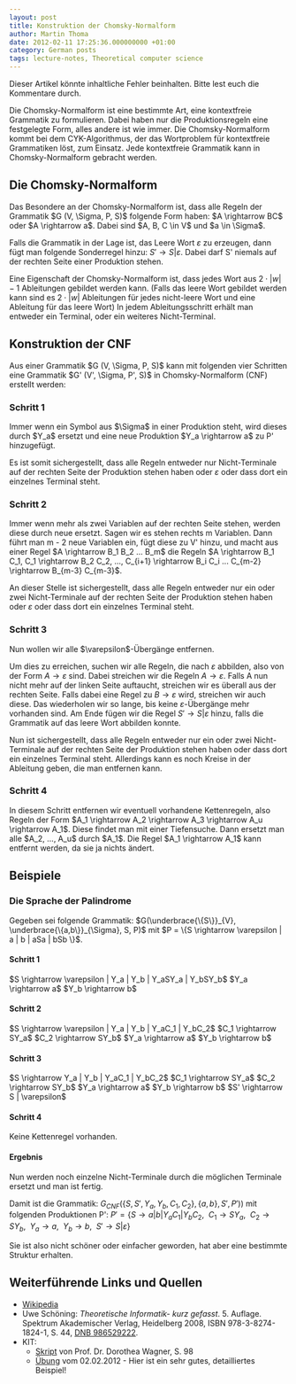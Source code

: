 ```yaml
---
layout: post
title: Konstruktion der Chomsky-Normalform
author: Martin Thoma
date: 2012-02-11 17:25:36.000000000 +01:00
category: German posts
tags: lecture-notes, Theoretical computer science
---
```

<div class="warning">Dieser Artikel k&ouml;nnte inhaltliche Fehler beinhalten. Bitte lest euch die Kommentare durch.</div>

Die Chomsky-Normalform ist eine bestimmte Art, eine kontextfreie Grammatik zu formulieren. Dabei haben nur die Produktionsregeln eine festgelegte Form, alles andere ist wie immer. Die Chomsky-Normalform kommt bei dem CYK-Algorithmus, der das Wortproblem f&uuml;r kontextfreie Grammatiken l&ouml;st, zum Einsatz. Jede kontextfreie Grammatik kann in Chomsky-Normalform gebracht werden.

<h2>Die Chomsky-Normalform</h2>
Das Besondere an der Chomsky-Normalform ist, dass alle Regeln der Grammatik $G (V, \Sigma, P, S)$ folgende Form haben:
$A \rightarrow BC$ oder
$A \rightarrow a$.
Dabei sind $A, B, C \in V$ und $a \in \Sigma$.

Falls die Grammatik in der Lage ist, das Leere Wort $\varepsilon$ zu erzeugen, dann f&uuml;gt man folgende Sonderregel hinzu: $S' \rightarrow S | \varepsilon$. Dabei darf S' niemals auf der rechten Seite einer Produktion stehen.

Eine Eigenschaft der Chomsky-Normalform ist, dass jedes Wort aus $2 \cdot |w| - 1$ Ableitungen gebildet werden kann. (Falls das leere Wort gebildet werden kann sind es $2 \cdot |w|$ Ableitungen f&uuml;r jedes nicht-leere Wort und eine Ableitung f&uuml;r das leere Wort) In jedem Ableitungsschritt erh&auml;lt man entweder ein Terminal, oder ein weiteres Nicht-Terminal.

<h2>Konstruktion der CNF</h2>
Aus einer Grammatik $G (V, \Sigma, P, S)$ kann mit folgenden vier Schritten eine Grammatik $G' (V', \Sigma, P', S)$ in Chomsky-Normalform (CNF) erstellt werden:

<h3>Schritt 1</h3>
Immer wenn ein Symbol aus $\Sigma$ in einer Produktion steht, wird dieses durch $Y_a$ ersetzt und eine neue Produktion $Y_a \rightarrow a$ zu P' hinzugef&uuml;gt. 

Es ist somit sichergestellt, dass alle Regeln entweder nur Nicht-Terminale auf der rechten Seite der Produktion stehen haben oder $\varepsilon$ oder dass dort ein einzelnes Terminal steht.

<h3>Schritt 2</h3>
Immer wenn mehr als zwei Variablen auf der rechten Seite stehen, werden diese durch neue ersetzt. Sagen wir es stehen rechts m Variablen. Dann f&uuml;hrt man m - 2 neue Variablen ein, f&uuml;gt diese zu V' hinzu, und macht aus einer Regel $A \rightarrow B_1 B_2 ... B_m$ die Regeln $A \rightarrow B_1 C_1, C_1 \rightarrow B_2 C_2, ..., C_{i+1} \rightarrow B_i C_i ... C_{m-2} \rightarrow B_{m-3} C_{m-3}$. 

An dieser Stelle ist sichergestellt, dass alle Regeln entweder nur ein oder zwei Nicht-Terminale auf der rechten Seite der Produktion stehen haben oder $\varepsilon$ oder dass dort ein einzelnes Terminal steht.

<h3>Schritt 3</h3>
Nun wollen wir alle $\varepsilon$-&Uuml;berg&auml;nge entfernen. 

Um dies zu erreichen, suchen wir alle Regeln, die nach $\varepsilon$ abbilden, also von der Form $A \rightarrow \varepsilon$ sind. Dabei streichen wir die Regeln $A \rightarrow \varepsilon$. Falls A nun nicht mehr auf der linken Seite auftaucht, streichen wir es &uuml;berall aus der rechten Seite. Falls dabei eine Regel zu $B \rightarrow \varepsilon$ wird, streichen wir auch diese. Das wiederholen wir so lange, bis keine $\varepsilon$-&Uuml;berg&auml;nge mehr vorhanden sind.
Am Ende f&uuml;gen wir die Regel $S' \rightarrow S | \varepsilon$ hinzu, falls die Grammatik auf das leere Wort abbilden konnte.

Nun ist sichergestellt, dass alle Regeln entweder nur ein oder zwei Nicht-Terminale auf der rechten Seite der Produktion stehen haben oder dass dort ein einzelnes Terminal steht. Allerdings kann es noch Kreise in der Ableitung geben, die man entfernen kann.

<h3>Schritt 4</h3>
In diesem Schritt entfernen wir eventuell vorhandene Kettenregeln, also Regeln der Form $A_1 \rightarrow A_2 \rightarrow A_3 \rightarrow A_u \rightarrow A_1$. Diese findet man mit einer Tiefensuche.
Dann ersetzt man alle $A_2, ..., A_u$ durch $A_1$. Die Regel $A_1 \rightarrow A_1$ kann entfernt werden, da sie ja nichts &auml;ndert.

<h2>Beispiele</h2>
<h3>Die Sprache der Palindrome</h3>
Gegeben sei folgende Grammatik:
$G(\underbrace{\{S\}}_{V}, \underbrace{\{a,b\}}_{\Sigma}, S, P)$ mit
$P = \{S \rightarrow \varepsilon | a | b | aSa | bSb \}$.

<h4>Schritt 1</h4>
$S \rightarrow \varepsilon | Y_a | Y_b | Y_aSY_a | Y_bSY_b$
$Y_a \rightarrow a$
$Y_b \rightarrow b$

<h4>Schritt 2</h4>
$S \rightarrow \varepsilon | Y_a | Y_b | Y_aC_1 | Y_bC_2$
$C_1 \rightarrow SY_a$
$C_2 \rightarrow SY_b$
$Y_a \rightarrow a$
$Y_b \rightarrow b$

<h4>Schritt 3</h4>
$S \rightarrow Y_a | Y_b | Y_aC_1 | Y_bC_2$
$C_1 \rightarrow SY_a$
$C_2 \rightarrow SY_b$
$Y_a \rightarrow a$
$Y_b \rightarrow b$
$S' \rightarrow S | \varepsilon$

<h4>Schritt 4</h4>
Keine Kettenregel vorhanden.

<h4>Ergebnis</h4>
Nun werden noch einzelne Nicht-Terminale durch die m&ouml;glichen Terminale ersetzt und man ist fertig.

Damit ist die Grammatik:
$G_{CNF} (\{S, S', Y_a, Y_b, C_1, C_2\}, \{a,b\}, S', P'))$ mit folgenden Produktionen P':
$P' = \{S \rightarrow a | b | Y_aC_1 | Y_bC_2,$
$~ C_1 \rightarrow SY_a,$
$~ C_2 \rightarrow SY_b,$
$~ Y_a \rightarrow a,$
$~ Y_b \rightarrow b,$
$~ S' \rightarrow S | \varepsilon\}$

Sie ist also nicht sch&ouml;ner oder einfacher geworden, hat aber eine bestimmte Struktur erhalten.

<h2>Weiterf&uuml;hrende Links und Quellen</h2>
<ul>
    <li><a href="http://de.wikipedia.org/wiki/Chomsky-Normalform">Wikipedia</a></li>
    <li>Uwe Sch&ouml;ning: <i>Theoretische Informatik- kurz gefasst</i>. 5.&nbsp;Auflage. Spektrum Akademischer Verlag, Heidelberg <span style="white-space:nowrap;">2008</span>, ISBN 978-3-8274-1824-1, S.&nbsp;44, <span class="plainlinks-print"><a rel="nofollow" class="external text" href="http://d-nb.info/986529222">DNB 986529222</a></span>.</li>
    <li>KIT:
<ul>
<li><a href="http://i11www.iti.uni-karlsruhe.de/_media/teaching/winter2011/tgi/tgi_skript_ws11.pdf">Skript</a> von Prof. Dr. Dorothea Wagner, S. 98</li>
<li><a href="http://i11www.iti.uni-karlsruhe.de/_media/teaching/winter2011/tgi/uebung7.pdf">&Uuml;bung</a> vom 02.02.2012 - Hier ist ein sehr gutes, detailliertes Beispiel! </li>
</ul></li>
</ul>
